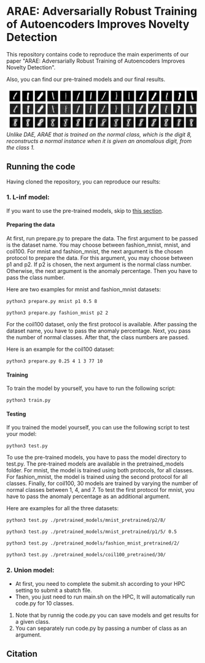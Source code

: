 # ARAE: Adversarially Robust Training of Autoencoders Improves Novelty Detection


This repository contains code to reproduce the main experiments of our paper "ARAE: Adversarially Robust Training of Autoencoders Improves Novelty Detection".

Also, you can find our pre-trained models and our final results.

![ARAE vs DAE](/MNIST-union/images/ARAEvsDAE.png)
*Unlike  DAE,  ARAE  that  is  trained  on  the  normal  class,  which  is  the digit 8, reconstructs a normal instance when it is given an anomalous digit, from the class 1.*

<!--
Here, we can provide the link to our paper, and we can write authors list.

<!--
This repository belongs to abnormal detection group in Sharif university of Technology. This project is under supervision of [Dr. Mohammad Hossein Rohban](https://scholar.google.com/citations?user=pRyJ6FkAAAAJ&hl=en) and is being conducted in [Data Science and Machine Learning Lab (DML)](http://dml.ir/) in Department of Computer Engineering. -->

<!--
The aim of the project is to learn a robust representation from normal samples in order to detect abnormality patterns. This work is mainly inspired by these papers, ["Adversarial examples for generative models"](https://arxiv.org/pdf/1702.06832.pdf) and ["Adversarial Manipulation of Deep Representations"](https://arxiv.org/pdf/1511.05122.pdf). More specifically, a new objective function is introduced by which an Autoencoder is trained so that it can both minimize pixel-wise error and learn a robust representation where it can capture variants of a sample in latesnt space. -->

## Running the code

Having cloned the repository, you can reproduce our results:

### 1. L-inf model:

If you want to use the pre-trained models, skip to [this section](https://github.com/rohban-lab/Salehi_submitted_2020#testing).

#### Preparing the data

At first, run prepare.py to prepare the data. The first argument to be passed is the dataset name. You may choose between fashion_mnist, mnist, and coil100.  For mnist and fashion_mnist, the next argument is the chosen protocol to prepare the data. For this argument, you may choose between p1 and p2. If p2 is chosen, the next argument is the normal class number. Otherwise, the next argument is the anomaly percentage. Then you have to pass the class number.

Here are two examples for mnist and fashion_mnist datasets:

```
python3 prepare.py mnist p1 0.5 8
```
```
python3 prepare.py fashion_mnist p2 2
```

For the coil100 dataset, only the first protocol is available. After passing the dataset name, you have to pass the anomaly percentage. Next, you pass the number of normal classes. After that, the class numbers are passed.

Here is an example for the coil100 dataset:

```
python3 prepare.py 0.25 4 1 3 77 10
```

#### Training

To train the model by yourself, you have to run the following script:

```
python3 train.py
```

#### Testing

If you trained the model yourself, you can use the following script to test your model:

```
python3 test.py
```

To use the pre-trained models, you have to pass the model directory to test.py. The pre-trained models are available in the pretrained_models folder. For mnist, the model is trained using both protocols, for all classes. For fashion_mnist, the model is trained using the second protocol for all classes. Finally, for coil100, 30 models are trained by varying the number of normal classes between 1, 4, and 7. To test the first protocol for mnist, you have to pass the anomaly percentage as an additional argument.

Here are examples for all the three datasets:

```
python3 test.py ./pretrained_models/mnist_pretrained/p2/8/
```
```
python3 test.py ./pretrained_models/mnist_pretrained/p1/5/ 0.5
```
```
python3 test.py ./pretrained_models/fashion_mnist_pretrained/2/
```
```
python3 test.py ./pretrained_models/coil100_pretrained/30/
```

### 2. Union model:

- At first, you need to complete the submit.sh according to your HPC setting to submit a sbatch file.
- Then, you just need to run main.sh on the HPC, It will automatically run code.py for 10 classes.

1. Note that by runnig the code.py you can save models and get results for a given class.
2. You can separately run code.py by passing a number of class as an argument.


## Citation
